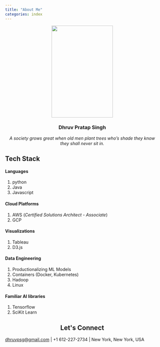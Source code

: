 ```yaml
---
title: "About Me"
categories: index
---
```


<p align="center">
  <img src="./../../../assets/images/dhruv.png" height="300" width="200"/>
</p>

<h3 align="center">
  Dhruv Pratap Singh
</h3>

<div align="center">
  <i>A society grows great when old men plant trees who’s shade they know they shall never sit in.</i>
</div>


## Tech Stack

#### Languages
  1. python
  1. Java
  1. Javascript

#### Cloud Platforms
  1. AWS (*Certified Solutions Architect - Associate*)
  1. GCP

#### Visualizations
  1. Tableau
  1. D3.js

#### Data Engineering
  1. Productionalizing ML Models
  1. Containers (Docker, Kubernetes)
  1. Hadoop
  1. Linux

#### Familiar AI libraries
  1. Tensorflow
  1. SciKit Learn

<h2 align="center">
  Let's Connect
</h2>

dhruvpsg@gmail.com | +1 612-227-2734 | New York, New York, USA
